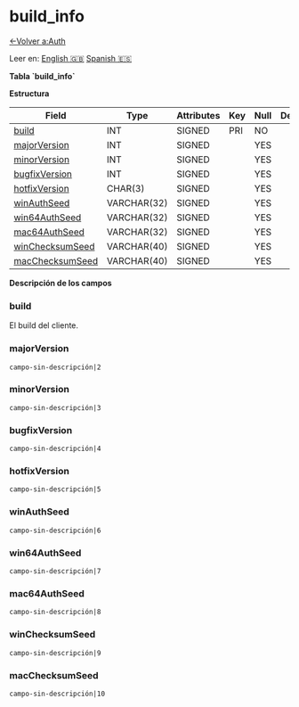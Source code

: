 ﻿# build\_info

[<-Volver a:Auth](database-auth.md)

Leer en: [English :gb:](../build_info) [Spanish :es:](build_info)

**Tabla \`build\_info\`**

**Estructura**

| Field                 | Type         | Attributes | Key | Null | Default | Extra | Comment    |
| --------------------- | ------------ | ---------- | --- | ---- | ------- | ----- |----------- |
| [build][1]            | INT          | SIGNED     | PRI | NO   |         |       | Identifier |
| [majorVersion][2]     | INT          | SIGNED     |     | YES  |         |       |            |
| [minorVersion][3]     | INT          | SIGNED     |     | YES  |         |       |            |
| [bugfixVersion][4]    | INT          | SIGNED     |     | YES  |         |       |            |
| [hotfixVersion][5]    | CHAR(3)      | SIGNED     |     | YES  |         |       |            |
| [winAuthSeed][6]      | VARCHAR(32)  | SIGNED     |     | YES  |         |       |            |
| [win64AuthSeed][7]    | VARCHAR(32)  | SIGNED     |     | YES  |         |       |            |
| [mac64AuthSeed][8]    | VARCHAR(32)  | SIGNED     |     | YES  |         |       |            |
| [winChecksumSeed][9]  | VARCHAR(40)  | SIGNED     |     | YES  |         |       |            |
| [macChecksumSeed][10] | VARCHAR(40)  | SIGNED     |     | YES  |         |       |            |

[1]: #build
[2]: #majorversion
[3]: #minorversion
[4]: #bugfixversion
[5]: #hotfixversion
[6]: #winauthseed
[7]: #win64authseed
[8]: #mac64authseed
[9]: #winchecksumseed
[10]: #macchecksumseed

**Descripción de los campos**

### build

El build del cliente.

### majorVersion

`campo-sin-descripción|2`

### minorVersion

`campo-sin-descripción|3`

### bugfixVersion

`campo-sin-descripción|4`

### hotfixVersion

`campo-sin-descripción|5`

### winAuthSeed

`campo-sin-descripción|6`

### win64AuthSeed

`campo-sin-descripción|7`

### mac64AuthSeed

`campo-sin-descripción|8`

### winChecksumSeed

`campo-sin-descripción|9`

### macChecksumSeed

`campo-sin-descripción|10`
